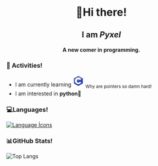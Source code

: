 <h1 align="center">👋Hi there!</h1>
<h2 align="center">I am <em>Pyxel</em></h2>
<h4 align="center">A new comer in programming.</h4>  

<h3>🌱 Activities!</h3>

- I am currently learning <img src="c-icon.svg" alt="C" width="30"/> <sub>Why are pointers so damn hard!<sub>
- I am interested in **python🐍**

<h3>💻Languages!</h3>

[![Language İcons](https://skillicons.dev/icons?i=java,py,go,c)](https://skillicons.dev)  

<h3>📊GitHub Stats!</h3>

![Top Langs](https://github-readme-stats.vercel.app/api/top-langs/?username=pyxel00&layout=donut&theme=radical)
 
